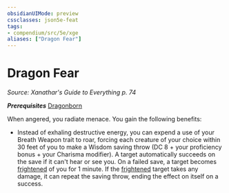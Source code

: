 ```yaml
---
obsidianUIMode: preview
cssclasses: json5e-feat
tags:
- compendium/src/5e/xge
aliases: ["Dragon Fear"]
---
```

# Dragon Fear
*Source: Xanathar's Guide to Everything p. 74*  

***Prerequisites*** [Dragonborn](../races/dragonborn.md#)

When angered, you radiate menace. You gain the following benefits:

- Instead of exhaling destructive energy, you can expend a use of your Breath Weapon trait to roar, forcing each creature of your choice within 30 feet of you to make a Wisdom saving throw (DC 8 + your proficiency bonus + your Charisma modifier). A target automatically succeeds on the save if it can't hear or see you. On a failed save, a target becomes [frightened](../../Rules%20&%20Options/5e%20Rules/conditions.md##frightened) of you for 1 minute. If the [frightened](../../Rules%20&%20Options/5e%20Rules/conditions.md##frightened) target takes any damage, it can repeat the saving throw, ending the effect on itself on a success.